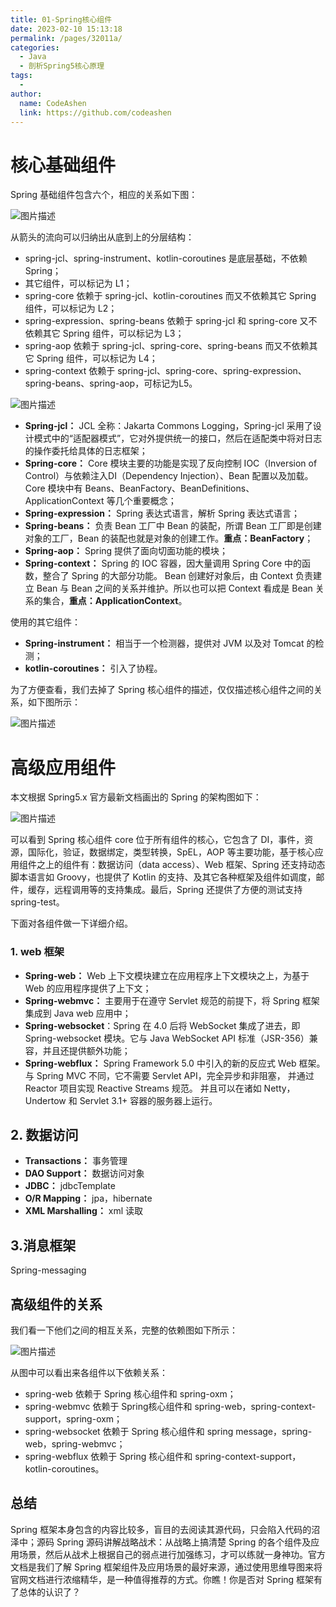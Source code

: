 ```yaml
---
title: 01-Spring核心组件
date: 2023-02-10 15:13:18
permalink: /pages/32011a/
categories:
  - Java
  - 剖析Spring5核心原理
tags:
  - 
author: 
  name: CodeAshen
  link: https://github.com/codeashen
---
```

# 核心基础组件

Spring 基础组件包含六个，相应的关系如下图：

![图片描述](https://img1.sycdn.imooc.com/5f28db83000139b212360588.png)

从箭头的流向可以归纳出从底到上的分层结构：

- spring-jcl、spring-instrument、kotlin-coroutines 是底层基础，不依赖 Spring；
- 其它组件，可以标记为 L1；
- spring-core 依赖于 spring-jcl、kotlin-coroutines 而又不依赖其它 Spring 组件，可以标记为 L2；
- spring-expression、spring-beans 依赖于 spring-jcl 和 spring-core 又不依赖其它 Spring 组件，可以标记为 L3；
- spring-aop 依赖于 spring-jcl、spring-core、spring-beans 而又不依赖其它 Spring 组件，可以标记为 L4；
- spring-context 依赖于 spring-jcl、spring-core、spring-expression、spring-beans、spring-aop，可标记为L5。

![图片描述](https://img1.sycdn.imooc.com/5ecde6d90001860205310588.jpg)

- **Spring-jcl：** JCL 全称：Jakarta Commons Logging，Spring-jcl 采用了设计模式中的“适配器模式”，它对外提供统一的接口，然后在适配类中将对日志的操作委托给具体的日志框架；
- **Spring-core：** Core 模块主要的功能是实现了反向控制 IOC（Inversion of Control）与依赖注入DI（Dependency Injection）、Bean 配置以及加载。Core 模块中有 Beans、BeanFactory、BeanDefinitions、ApplicationContext 等几个重要概念；
- **Spring-expression：** Spring 表达式语言，解析 Spring 表达式语言；
- **Spring-beans：** 负责 Bean 工厂中 Bean 的装配，所谓 Bean 工厂即是创建对象的工厂，Bean 的装配也就是对象的创建工作。**重点：BeanFactory**；
- **Spring-aop：** Spring 提供了面向切面功能的模块；
- **Spring-context：** Spring 的 IOC 容器，因大量调用 Spring Core 中的函数，整合了 Spring 的大部分功能。 Bean 创建好对象后，由 Context 负责建立 Bean 与 Bean 之间的关系并维护。所以也可以把 Context 看成是 Bean 关系的集合，**重点：ApplicationContext**。

使用的其它组件：

- **Spring-instrument：** 相当于一个检测器，提供对 JVM 以及对 Tomcat 的检测；
- **kotlin-coroutines：** 引入了协程。

为了方便查看，我们去掉了 Spring 核心组件的描述，仅仅描述核心组件之间的关系，如下图所示：

![图片描述](https://img1.sycdn.imooc.com/5f28dc2c0001ebbc13090484.png)

# 高级应用组件

本文根据 Spring5.x 官方最新文档画出的 Spring 的架构图如下：

![图片描述](https://img1.sycdn.imooc.com/5ecde6b0000160ce12360803.png)

可以看到 Spring 核心组件 core 位于所有组件的核心，它包含了 DI，事件，资源，国际化，验证，数据绑定，类型转换，SpEL，AOP 等主要功能，基于核心应用组件之上的组件有：数据访问（data access）、Web 框架、Spring 还支持动态脚本语言如 Groovy，也提供了 Kotlin 的支持、及其它各种框架及组件如调度，邮件，缓存，远程调用等的支持集成。最后，Spring 还提供了方便的测试支持 spring-test。

下面对各组件做一下详细介绍。

### 1. web 框架

- **Spring-web：** Web 上下文模块建立在应用程序上下文模块之上，为基于 Web 的应用程序提供了上下文；
- **Spring-webmvc：** 主要用于在遵守 Servlet 规范的前提下，将 Spring 框架集成到 Java web 应用中；
- **Spring-websocket**：Spring 在 4.0 后将 WebSocket 集成了进去，即 Spring-websocket 模块。它与 Java WebSocket API 标准（JSR-356）兼容，并且还提供额外功能；
- **Spring-webflux：** Spring Framework 5.0 中引入的新的反应式 Web 框架。 与 Spring MVC 不同，它不需要 Servlet API，完全异步和非阻塞， 并通过 Reactor 项目实现 Reactive Streams 规范。 并且可以在诸如 Netty， Undertow 和 Servlet 3.1+ 容器的服务器上运行。

## 2. 数据访问

- **Transactions：** 事务管理
- **DAO Support：** 数据访问对象
- **JDBC：** jdbcTemplate
- **O/R Mapping：** jpa，hibernate
- **XML Marshalling：** xml 读取

## 3.消息框架

Spring-messaging

## 高级组件的关系

我们看一下他们之间的相互关系，完整的依赖图如下所示：

![图片描述](https://img1.sycdn.imooc.com/5f28dc7d0001248515890824.png)

从图中可以看出来各组件以下依赖关系：

- spring-web 依赖于 Spring 核心组件和 spring-oxm；
- spring-webmvc 依赖于 Spring核心组件和 spring-web，spring-context-support，spring-oxm；
- spring-websocket 依赖于 Spring 核心组件和 spring message，spring-web，spring-webmvc；
- spring-webflux 依赖于 Spring 核心组件和 spring-context-support，kotlin-coroutines。

## 总结

Spring 框架本身包含的内容比较多，盲目的去阅读其源代码，只会陷入代码的沼泽中；源码 Spring 源码讲解战略战术：从战略上搞清楚 Spring 的各个组件及应用场景，然后从战术上根据自己的弱点进行加强练习，才可以练就一身神功。官方文档是我们了解 Spring 框架组件及应用场景的最好来源，通过使用思维导图来将官网文档进行浓缩精华，是一种值得推荐的方式。你瞧！你是否对 Spring 框架有了总体的认识了？

